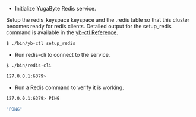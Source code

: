 - Initialize YugaByte Redis service.

Setup the redis_keyspace keyspace and the .redis table so that this cluster becomes ready for redis clients. Detailed output for the setup_redis command is available in the [yb-ctl Reference](../../admin/yb-ctl/#setup-redis).

```{.sh .copy .separator-dollar}
$ ./bin/yb-ctl setup_redis
```

- Run redis-cli to connect to the service.

```{.sh .copy .separator-dollar}
$ ./bin/redis-cli
```
```sh
127.0.0.1:6379> 
```

- Run a Redis command to verify it is working.

```{.sh .copy .separator-gt}
127.0.0.1:6379> PING
```
```sh
"PONG"
```
